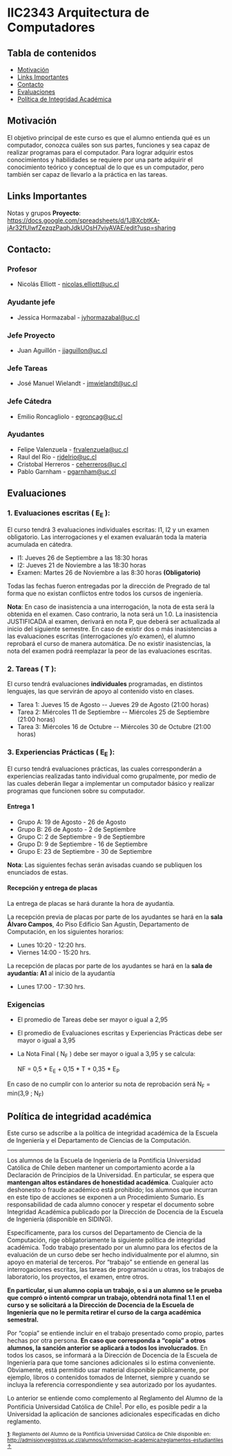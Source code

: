 # IIC2343 Arquitectura de Computadores

## Tabla de contenidos
 * [Motivación](#motivación)
 * [Links Importantes](#links-importantes)
 * [Contacto](#contacto)
 * [Evaluaciones](#evaluaciones)
 * [Política de Integridad Académica](#política-de-integridad-académica)

## Motivación
El objetivo principal de este curso es que el alumno entienda qué es un computador, conozca cuáles son
sus partes, funciones y sea capaz de realizar programas para el computador. Para lograr adquirir
estos conocimientos y habilidades se requiere por una parte adquirir el conocimiento teórico y conceptual de
lo que es un computador, pero también ser capaz de llevarlo a la práctica en las tareas.

## Links Importantes
Notas y grupos **Proyecto**: https://docs.google.com/spreadsheets/d/1JBXcbtKA-jAr32fUIwfZezqzPaqhJdkUOsH7viyAVAE/edit?usp=sharing

## Contacto:

### Profesor
- Nicolás Elliott - nicolas.elliott@uc.cl
### Ayudante jefe
- Jessica Hormazabal - jyhormazabal@uc.cl
### Jefe Proyecto
- Juan Aguillón - jjaguillon@uc.cl
### Jefe Tareas
- José Manuel Wielandt - jmwielandt@uc.cl
### Jefe Cátedra
- Emilio Roncagliolo - egroncag@uc.cl
### Ayudantes
- Felipe Valenzuela - frvalenzuela@uc.cl
- Raul del Río - rjdelrio@uc.cl
- Cristobal Herreros - ceherreros@uc.cl
- Pablo Garnham - pgarnham@uc.cl


## Evaluaciones

### 1. Evaluaciones escritas ( E<sub>E</sub> ):

El curso tendrá 3 evaluaciones individuales escritas: I1, I2 y un examen obligatorio. Las interrogaciones y el examen evaluarán toda la materia acumulada en cátedra.

* I1: Jueves 26 de Septiembre a las 18:30 horas
* I2: Jueves 21 de Noviembre a las 18:30 horas
* Examen: Martes 26 de Noviembre a las 8:30 horas **(Obligatorio)**

Todas las fechas fueron entregadas por la dirección de Pregrado de tal forma que no existan conflictos entre todos los cursos de ingeniería.

**Nota**: En caso de inasistencia a una interrogación, la nota de esta será la obtenida en el examen. Caso contrario, la nota será un 1.0. La inasistencia JUSTIFICADA al examen, derivará en nota P, que deberá ser actualizada al inicio del siguiente semestre. En caso de existir dos o más inasistencias a las evaluaciones escritas (interrogaciones y/o examen), el alumno reprobará el curso de manera automática. De no existir inasistencias, la nota del examen podrá reemplazar la peor de las evaluaciones escritas.

### 2. Tareas ( T ):

El curso tendrá evaluaciones **individuales** programadas, en distintos lenguajes, las que servirán de apoyo al contenido visto en clases.

* Tarea 1: Jueves 15 de Agosto -- Jueves 29 de Agosto (21:00 horas)
* Tarea 2: Miércoles 11 de Septiembre -- Miércoles 25 de Septiembre (21:00 horas)
* Tarea 3: Miércoles 16 de Octubre -- Miércoles 30 de Octubre (21:00 horas)

### 3. Experiencias Prácticas ( E<sub>E</sub> ):

El curso tendrá evaluaciones prácticas, las cuales corresponderán a experiencias realizadas tanto individual como grupalmente, por medio de las cuales deberán llegar a implementar un computador básico y realizar programas que funcionen sobre su computador.

#### Entrega 1 

* Grupo A: 19 de Agosto - 26 de Agosto
* Grupo B: 26 de Agosto - 2 de Septiembre
* Grupo C: 2 de Septiembre - 9 de Septiembre
* Grupo D: 9 de Septiembre - 16 de Septiembre
* Grupo E: 23 de Septiembre - 30 de Septiembre

**Nota**: Las siguientes fechas serán avisadas cuando se publiquen los enunciados de estas.



#### Recepción y entrega de placas

La entrega de placas se hará durante la hora de ayudantía. 

La recepción previa de placas por parte de los ayudantes se hará en la **sala Álvaro Campos**, 4o Piso Edificio San Agustín, Departamento de Computación, en los siguientes horarios:

- Lunes    10:20 - 12:20 hrs.
- Viernes 14:00 - 15:20 hrs.

La recepción de placas por parte de los ayudantes se hará en la **sala de ayudantía: A1** al inicio de la ayudantía

- Lunes    17:00 - 17:30 hrs.  

### Exigencias

* El promedio de Tareas debe ser mayor o igual a 2,95
* El promedio de Evaluaciones escritas y Experiencias Prácticas debe ser mayor o igual a 3,95
* La Nota Final ( N<sub>F</sub> ) debe ser mayor o igual a 3,95 y se calcula:
  
     NF = 0,5 * E<sub>E</sub> + 0,15 * T + 0,35 * E<sub>P</sub>
     

En caso de no cumplir con lo anterior su nota de reprobación será N<sub>F</sub> = min(3,9 ; N<sub>F</sub>)

## Política de integridad académica
Este curso se adscribe a la política de integridad académica de la Escuela de Ingeniería y el Departamento de Ciencias de la Computación.

---

Los alumnos de la Escuela de Ingeniería de la Pontificia Universidad Católica de Chile deben mantener un comportamiento acorde a la Declaración de Principios de la Universidad.  En particular, se espera que **mantengan altos estándares de honestidad académica**.  Cualquier acto deshonesto o fraude académico está prohibido; los alumnos que incurran en este tipo de acciones se exponen a un Procedimiento Sumario. Es responsabilidad de cada alumno conocer y respetar el documento sobre Integridad Académica publicado por la Dirección de Docencia de la Escuela de Ingeniería (disponible en SIDING).

Específicamente, para los cursos del Departamento de Ciencia de la Computación, rige obligatoriamente la siguiente política de integridad académica. Todo trabajo presentado por un alumno para los efectos de la evaluación de un curso debe ser hecho individualmente por el alumno, sin apoyo en material de terceros.  Por “trabajo” se entiende en general las interrogaciones escritas, las tareas de programación u otras, los trabajos de laboratorio, los proyectos, el examen, entre otros.

**En particular, si un alumno copia un trabajo, o si a un alumno se le prueba que compró o intentó comprar un trabajo, obtendrá nota final 1.1 en el curso y se solicitará a la Dirección de Docencia de la Escuela de Ingeniería que no le permita retirar el curso de la carga académica semestral.**

Por “copia” se entiende incluir en el trabajo presentado como propio, partes hechas por otra persona.  **En caso que corresponda a “copia” a otros alumnos, la sanción anterior se aplicará a todos los involucrados**.  En todos los casos, se informará a la Dirección de Docencia de la Escuela de Ingeniería para que tome sanciones adicionales si lo estima conveniente. Obviamente, está permitido usar material disponible públicamente, por ejemplo, libros o contenidos tomados de Internet, siempre y cuando se incluya la referencia correspondiente y sea autorizado por los ayudantes.

Lo anterior se entiende como complemento al Reglamento del Alumno de la Pontificia Universidad Católica de 
Chile<sup><a name="pucCLBack">[1](#pucCL)</a></sup>.  Por ello, es posible pedir a la Universidad la aplicación de sanciones adicionales especificadas en dicho reglamento.

<sub>**<a name="pucCL">[1](#pucCL)</a>**: Reglamento del Alumno de la Pontificia Universidad Católica de Chile disponible en: http://admisionyregistros.uc.cl/alumnos/informacion-academica/reglamentos-estudiantiles [&#8593;](#pucCLBack)</sub>
